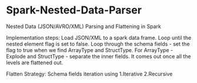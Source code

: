 # Spark-Nested-Data-Parser
 Nested Data (JSON/AVRO/XML) Parsing and Flattening in Spark

Implementation steps:
Load JSON/XML to a spark data frame.
Loop until the nested element flag is set to false.
Loop through the schema fields - set the flag to true when we find ArrayType and StructType.
For ArrayType - Explode and StructType - separate the inner fields.
It comes out once all the levels are flattened out.

Flatten Strategy:
Schema fields iteration using 1.Iterative 2.Recursive
